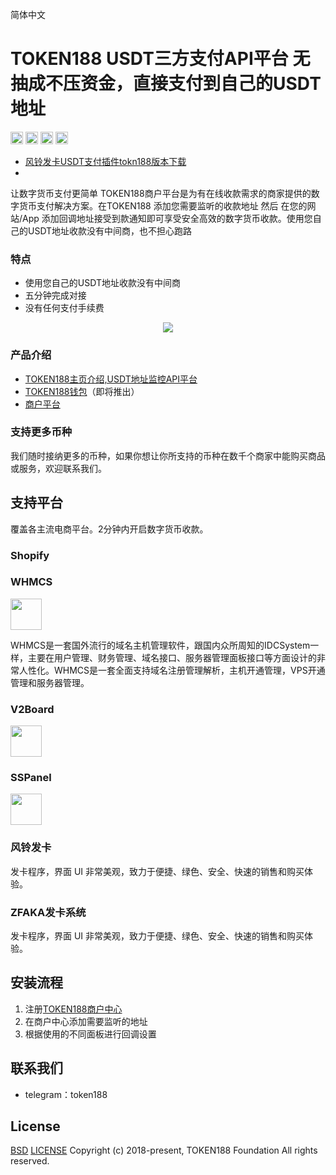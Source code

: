 简体中文 


# TOKEN188 USDT三方支付API平台 无抽成不压资金，直接支付到自己的USDT地址

<img src="https://www.token188.com/git/git-license.png" height="20px" /></a>
<img src="https://www.token188.com/git/git-build.png" height="20px" /></a>
<img src="https://www.token188.com/git/git-codecov.png" height="20px" /></a>
<img src="https://www.token188.com/git/git-build.png" height="20px" /></a>
- [风铃发卡USDT支付插件tokn188版本下载](https://github.com/utgpay2/card-system-usdtpay)
- 
让数字货币支付更简单
TOKEN188商户平台是为有在线收款需求的商家提供的数字货币支付解决方案。在TOKEN188 添加您需要监听的收款地址 然后 在您的网站/App 添加回调地址接受到款通知即可享受安全高效的数字货币收款。使用您自己的USDT地址收款没有中间商，也不担心跑路

### 特点
 - 使用您自己的USDT地址收款没有中间商
 - 五分钟完成对接
 - 没有任何支付手续费

<p align="center">
<img src="https://www.token188.com/git/token188webhook.png"/>
</p>

### 产品介绍

 - [TOKEN188主页介绍,USDT地址监控API平台](https://www.token188.com)
 - [TOKEN188钱包](https://www.token188.com)（即将推出）
 - [商户平台](https://www.token188.com/manager)

### 支持更多币种
我们随时接纳更多的币种，如果你想让你所支持的币种在数千个商家中能购买商品或服务，欢迎联系我们。


## 支持平台

覆盖各主流电商平台。2分钟内开启数字货币收款。

### Shopify
### WHMCS

<a href="https://github.com/bitpaydev/bitpayxForWHMCS">
<img src="https://dcdn.mugglepay.com/pay/media/git/whmcs.png" height="50px" style="padding-right: 50px;"/>
</a>

WHMCS是一套国外流行的域名主机管理软件，跟国内众所周知的IDCSystem一样，主要在用户管理、财务管理、域名接口、服务器管理面板接口等方面设计的非常人性化。WHMCS是一套全面支持域名注册管理解析，主机开通管理，VPS开通管理和服务器管理。

### V2Board

<a href="https://github.com/v2board/v2board">
<img src="https://camo.githubusercontent.com/15b835c7ce768a70a7a3c6d9505f895293e92692/68747470733a2f2f757365722d676f6c642d63646e2e786974752e696f2f323031392f31312f31382f313665376631633339623539653532623f773d35303026683d35303026663d706e6726733d3835303535" height="50px" style="padding-right: 50px;"/>
</a>

### SSPanel

<a href="https://github.com/bitpaydev/bitpayx/tree/master/bitpayx">
<img src="https://dcdn.mugglepay.com/pay/media/git/sspanel.png" height="50px" style="padding-right: 50px;"/>
</a>

### 风铃发卡
发卡程序，界面 UI 非常美观，致力于便捷、绿色、安全、快速的销售和购买体验。

### ZFAKA发卡系统  
发卡程序，界面 UI 非常美观，致力于便捷、绿色、安全、快速的销售和购买体验。



## 安装流程
1. 注册[TOKEN188商户中心](https://www.token188.com/manager)
2. 在商户中心添加需要监听的地址
3. 根据使用的不同面板进行回调设置


## 联系我们
 - telegram：token188

## License
[BSD](https://www.wikiwand.com/en/BSD_licenses)
[LICENSE](/LICENSE)
Copyright (c) 2018-present, TOKEN188 Foundation All rights reserved.

